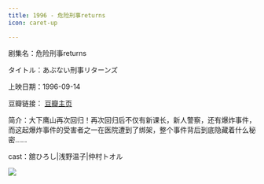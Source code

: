 ```yaml
---
title: 1996 - 危险刑事returns
icon: caret-up

---
```


剧集名：危险刑事returns

タイトル：あぶない刑事リターンズ

上映日期：1996-09-14

豆瓣链接： [豆瓣主页](https://movie.douban.com/subject/20266453/)

简介：大下鹰山再次回归！再次回归后不仅有新课长，新人警察，还有爆炸事件，而这起爆炸事件的受害者之一在医院遭到了绑架，整个事件背后到底隐藏着什么秘密……

cast：舘ひろし|浅野温子|仲村トオル

![](https://listpic.tsgsanjiao.com/movie/2012/1996wxxsreturn.jpg)